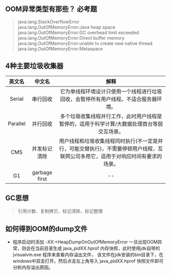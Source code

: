 ## OOM异常类型有那些？ 必考题
>java.lang.StackOverflowError  
java.lang.OutOfMemoryError:Java heap space  
java.lang.OutOfMemoryError:GC overhead limit exceeded  
java.lang.OutOfMemoryError:Direct buffer memory  
java.lang.OutOfMemoryError:unable to create new native thread  
java.lang.OutOfMemoryError:Metaspace    

## 4种主要垃圾收集器

| 英文名 | 中文名 | 解释 |
| :---: | :---: | :---:|
|Serial|串行回收|它为单线程环境设计只使用一个线程进行垃圾回收，会暂停所有用户线程。不适合服务器环境。|
|Parallel|并行回收|多个垃圾收集线程并行工作，此时用户线程是暂停的，适用于科学计算/大数据处理首台等弱交互场景。|
|CMS|并发标记清除|  用户线程和垃圾收集线程同时执行(不一定是并行，可能交替执行)，不需要停顿用户线程，互联网公司多用它，适用于对响应时间有要求的场景。|
|G1|garbage first|    --  |


## GC思想
>引用计数、复制拷贝、标记清除、标记整理

## 如何得到OOM的dump文件
* 程序启动时添加 -XX:+HeapDumpOnOutOfMemoryError
一旦出现OOM异常，则会在当前目录生成 java_pidXX.hprof 内存快照，此时使用jdk自带的 jvisualvm.exe 程序来查看内存溢出文件，
该文件在jdk安装的bin目录下，在windows中双击打开，然后点击左上角导入 java_pidXX.hprof 快照文件即可分析内存溢出原因。
